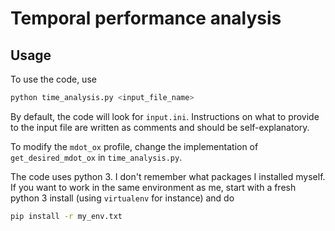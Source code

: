 # Temporal performance analysis
## Usage

To use the code, use
```bash
python time_analysis.py <input_file_name>
```
By default, the code will look for `input.ini`. Instructions on what to provide to the input file are written as comments and should be self-explanatory.

To modify the `mdot_ox` profile, change the implementation of `get_desired_mdot_ox` in `time_analysis.py`.

The code uses python 3. I don't remember what packages I installed myself. If you want to work in the same environment as me, start with a fresh python 3 install (using `virtualenv` for instance) and do
```bash
pip install -r my_env.txt
```